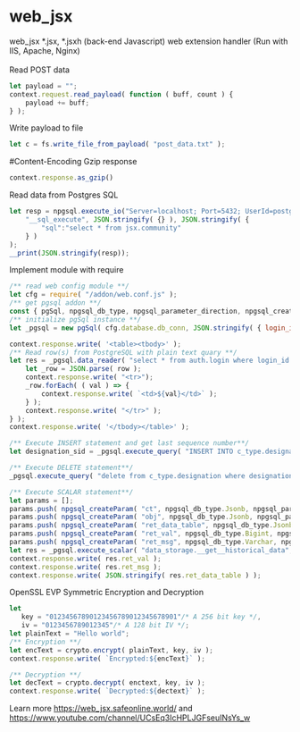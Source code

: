 # web_jsx
web_jsx *.jsx, *.jsxh (back-end Javascript) web extension handler (Run with IIS, Apache, Nginx)<br/>
<br/>
Read POST data
```javascript
let payload = "";
context.request.read_payload( function ( buff, count ) {
	payload += buff;
} );
```
Write payload to file<br/>
```javascript
let c = fs.write_file_from_payload( "post_data.txt" );
```
#Content-Encoding Gzip response 
```javascript
context.response.as_gzip()
```
Read data from Postgres SQL<br/>
```javascript
let resp = npgsql.execute_io("Server=localhost; Port=5432; UserId=postgres;Password=1##$1@6Z;Database=sow; keepalive=10; CommandTimeout=100000;", 
	"__sql_execute", JSON.stringify( {} ), JSON.stringify( {
		"sql":"select * from jsx.community"
	} )
);
__print(JSON.stringify(resp));
```
Implement module with require
```javascript
/** read web config module **/
let cfg = require( "/addon/web.conf.js" );
/** get pgsql addon **/
const { pgSql, npgsql_db_type, npgsql_parameter_direction, npgsql_createParam } = require( "/addon/pgsql.js" );
/** initialize pgSql instance **/
let _pgsql = new pgSql( cfg.database.db_conn, JSON.stringify( { login_id: "system" } ) );

context.response.write( '<table><tbody>' );
/** Read row(s) from PostgreSQL with plain text quary **/
let res = _pgsql.data_reader( "select * from auth.login where login_id ={0}", ["rajibs"], ( i, row ) => {
    let _row = JSON.parse( row );
    context.response.write( "<tr>");
    _row.forEach( ( val ) => {
        context.response.write( `<td>${val}</td>` );
    } );
    context.response.write( "</tr>" );
} );
context.response.write( '</tbody></table>' );

/** Execute INSERT statement and get last sequence number**/
let designation_sid = _pgsql.execute_query( "INSERT INTO c_type.designation(designation_id, title)VALUES ({0},{1}) returning designation_sid", ["NO_ADMIN","NO_DSG"] );

/** Execute DELETE statement**/
_pgsql.execute_query( "delete from c_type.designation where designation_sid > {0}  and designation_sid not in({1})", [2, designation_sid] );

/** Execute SCALAR statement**/
let params = [];
params.push( npgsql_createParam( "ct", npgsql_db_type.Jsonb, npgsql_parameter_direction.Input, { login_id: "system" } ) );
params.push( npgsql_createParam( "obj", npgsql_db_type.Jsonb, npgsql_parameter_direction.Input, { } ) );
params.push( npgsql_createParam( "ret_data_table", npgsql_db_type.Jsonb, npgsql_parameter_direction.Output ) );
params.push( npgsql_createParam( "ret_val", npgsql_db_type.Bigint, npgsql_parameter_direction.Output ) );
params.push( npgsql_createParam( "ret_msg", npgsql_db_type.Varchar, npgsql_parameter_direction.Output ) );
let res = _pgsql.execute_scalar( "data_storage.__get__historical_data", params );
context.response.write( res.ret_val );
context.response.write( res.ret_msg );
context.response.write( JSON.stringify( res.ret_data_table ) );
```
OpenSSL EVP Symmetric Encryption and Decryption
```javascript
let
   key = "01234567890123456789012345678901"/* A 256 bit key */,
   iv = "0123456789012345"/* A 128 bit IV */;
let plainText = "Hello world";
/** Encryption **/
let encText = crypto.encrypt( plainText, key, iv );
context.response.write( `Encrypted:${encText}` );

/** Decryption **/
let decText = crypto.decrypt( enctext, key, iv );
context.response.write( `Decrypted:${dectext}` );
```
Learn more https://web_jsx.safeonline.world/ and https://www.youtube.com/channel/UCsEq3IcHPLJGFseuINsYs_w
